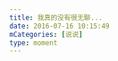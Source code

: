 ```yaml
---
title: 我真的没有很无聊...
date: 2016-07-16 10:15:49
mCategories: [说说]
type: moment
---
```


<div id="pics-20160716101549"></div>

<script src="/lib/moment/pics.js"></script>
<script>
var data = [
    {"link": "2016-07-16_000000.jpeg", "type": "shuoshuo"},
    {"link": "2016-07-16_000001.jpeg", "type": "shuoshuo"},
    {"link": "2016-07-16_000002.jpeg", "type": "shuoshuo"}
];
picsRender(data, "pics-20160716101549");
</script>

